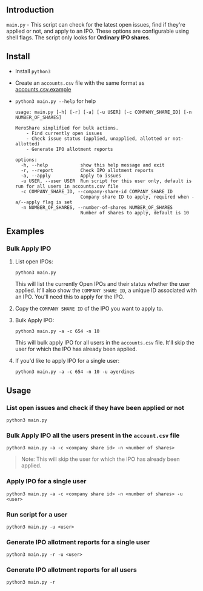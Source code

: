 ## Introduction
`main.py` - This script can check for the latest open issues, find if they're applied or not, and apply to an IPO. These options are configurable using shell flags. The script only looks for **Ordinary IPO shares**.

## Install

- Install `python3`
- Create an `accounts.csv` file with the same format as [accounts.csv.example](accounts.csv.example) 
- `python3 main.py --help` for help

    ```shell
    usage: main.py [-h] [-r] [-a] [-u USER] [-c COMPANY_SHARE_ID] [-n NUMBER_OF_SHARES]
    
    MeroShare simplified for bulk actions.
        - Find currently open issues
        - Check issue status (applied, unapplied, allotted or not-allotted)
        - Generate IPO allotment reports
    
    options:
      -h, --help            show this help message and exit
      -r, --report          Check IPO allotment reports
      -a, --apply           Apply to issues
      -u USER, --user USER  Run script for this user only, default is run for all users in accounts.csv file
      -c COMPANY_SHARE_ID, --company-share-id COMPANY_SHARE_ID
                            Company share ID to apply, required when -a/--apply flag is set
      -n NUMBER_OF_SHARES, --number-of-shares NUMBER_OF_SHARES
                            Number of shares to apply, default is 10
    ```

## Examples
### Bulk Apply IPO
1. List open IPOs:
    ```shell
    python3 main.py
    ```
   This will list the currently Open IPOs and their status whether the user applied. It'll also show the `COMPANY SHARE ID`, a unique ID associated with an IPO. You'll need this to apply for the IPO.

2. Copy the `COMPANY SHARE ID` of the IPO you want to apply to.
3. Bulk Apply IPO:
    ```shell
    python3 main.py -a -c 654 -n 10
    ```
   This will bulk apply IPO for all users in the `accounts.csv` file. It'll skip the user for which the IPO has already been applied.  

4. If you'd like to apply IPO for a single user:
    ```shell
    python3 main.py -a -c 654 -n 10 -u ayerdines
    ```


## Usage
### List open issues and check if they have been applied or not
```shell
python3 main.py
```

### Bulk Apply IPO all the users present in the `account.csv` file
```shell
python3 main.py -a -c <company share id> -n <number of shares>
```
> Note: This will skip the user for which the IPO has already been applied. 

### Apply IPO for a single user
```shell
python3 main.py -a -c <company share id> -n <number of shares> -u <user>
```

### Run script for a user
```shell
python3 main.py -u <user>
```

### Generate IPO allotment reports for a single user
```shell
python3 main.py -r -u <user>
```

### Generate IPO allotment reports for all users
```shell
python3 main.py -r
```
